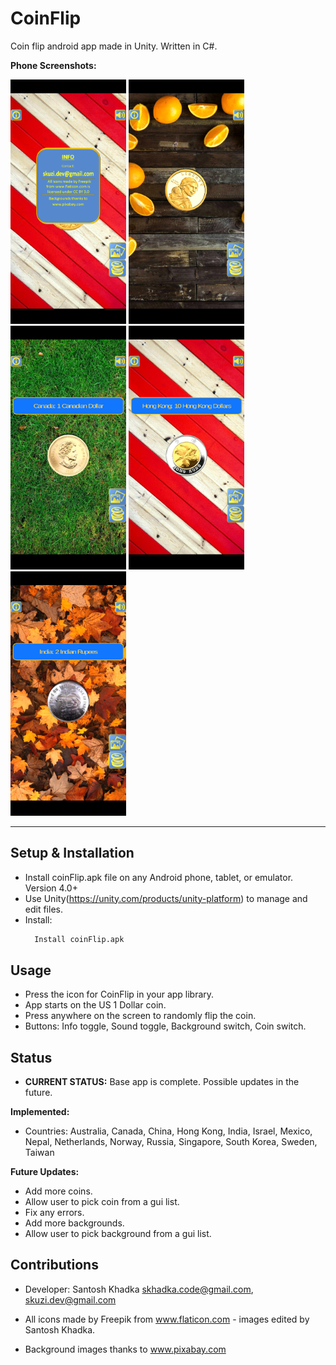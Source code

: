 # CoinFlip
Coin flip android app made in Unity. Written in C#. 

**Phone Screenshots:**

<img src="Screenshots/CoinFlip_screenshot_info.jpg" width="185"> <img src="Screenshots/CoinFlip_screenshot_wood.jpg" width="185">
<img src="Screenshots/CoinFlip_screenshot_canada.jpg" width="185"> <img src="Screenshots/CoinFlip_screenshot_hongkong.jpg" width="185">
<img src="Screenshots/CoinFlip_screenshot_india.jpg" width="185">
_______________________

## Setup & Installation
- Install coinFlip.apk file on any Android phone, tablet, or emulator. Version 4.0+
- Use Unity(https://unity.com/products/unity-platform) to manage and edit files. 
- Install:
  ```bash
    Install coinFlip.apk
  ```

## Usage
+ Press the icon for CoinFlip in your app library.
+ App starts on the US 1 Dollar coin.
+ Press anywhere on the screen to randomly flip the coin.
+ Buttons: Info toggle, Sound toggle, Background switch, Coin switch.

## Status
- **CURRENT STATUS:** Base app is complete. Possible updates in the future.

**Implemented:**
- Countries: Australia, Canada, China, Hong Kong, India, Israel, Mexico, Nepal, Netherlands, Norway, Russia, Singapore, South Korea, Sweden, Taiwan

**Future Updates:**
- Add more coins.
- Allow user to pick coin from a gui list.
- Fix any errors.
- Add more backgrounds.
- Allow user to pick background from a gui list.

## Contributions
- Developer: Santosh Khadka        skhadka.code@gmail.com, skuzi.dev@gmail.com

- All icons made by Freepik from www.flaticon.com - images edited by Santosh Khadka.
- Background images thanks to www.pixabay.com

